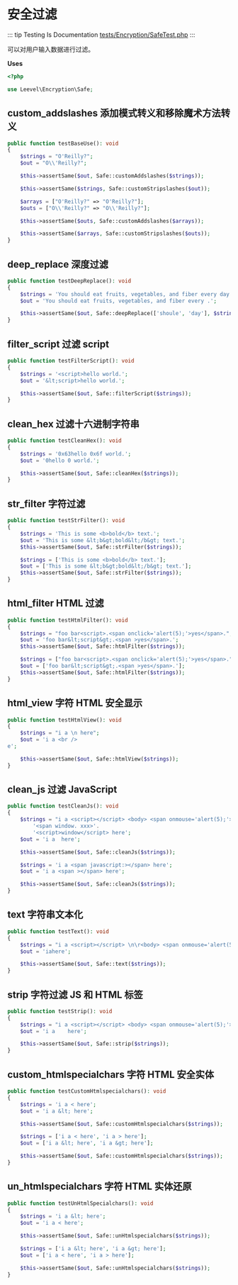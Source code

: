 # 安全过滤

::: tip Testing Is Documentation
[tests/Encryption/SafeTest.php](https://github.com/hunzhiwange/framework/blob/master/tests/Encryption/SafeTest.php)
:::
    
可以对用户输入数据进行过滤。

**Uses**

``` php
<?php

use Leevel\Encryption\Safe;
```

## custom_addslashes 添加模式转义和移除魔术方法转义

``` php
public function testBaseUse(): void
{
    $strings = "O'Reilly?";
    $out = "O\\'Reilly?";

    $this->assertSame($out, Safe::customAddslashes($strings));

    $this->assertSame($strings, Safe::customStripslashes($out));

    $arrays = ["O'Reilly?" => "O'Reilly?"];
    $outs = ["O\\'Reilly?" => "O\\'Reilly?"];

    $this->assertSame($outs, Safe::customAddslashes($arrays));

    $this->assertSame($arrays, Safe::customStripslashes($outs));
}
```
    
## deep_replace 深度过滤

``` php
public function testDeepReplace(): void
{
    $strings = 'You should eat fruits, vegetables, and fiber every day.';
    $out = 'You should eat fruits, vegetables, and fiber every .';

    $this->assertSame($out, Safe::deepReplace(['shoule', 'day'], $strings));
}
```
    
## filter_script 过滤 script

``` php
public function testFilterScript(): void
{
    $strings = '<script>hello world.';
    $out = '&lt;script>hello world.';

    $this->assertSame($out, Safe::filterScript($strings));
}
```
    
## clean_hex 过滤十六进制字符串

``` php
public function testCleanHex(): void
{
    $strings = '0x63hello 0x6f world.';
    $out = '0hello 0 world.';

    $this->assertSame($out, Safe::cleanHex($strings));
}
```
    
## str_filter 字符过滤

``` php
public function testStrFilter(): void
{
    $strings = 'This is some <b>bold</b> text.';
    $out = 'This is some &lt;b&gt;bold&lt;/b&gt; text.';
    $this->assertSame($out, Safe::strFilter($strings));

    $strings = ['This is some <b>bold</b> text.'];
    $out = ['This is some &lt;b&gt;bold&lt;/b&gt; text.'];
    $this->assertSame($out, Safe::strFilter($strings));
}
```
    
## html_filter HTML 过滤

``` php
public function testHtmlFilter(): void
{
    $strings = "foo bar<script>.<span onclick='alert(5);'>yes</span>.";
    $out = 'foo bar&lt;script&gt;.<span >yes</span>.';
    $this->assertSame($out, Safe::htmlFilter($strings));

    $strings = ["foo bar<script>.<span onclick='alert(5);'>yes</span>."];
    $out = ['foo bar&lt;script&gt;.<span >yes</span>.'];
    $this->assertSame($out, Safe::htmlFilter($strings));
}
```
    
## html_view 字符 HTML 安全显示

``` php
public function testHtmlView(): void
{
    $strings = "i a \n here";
    $out = 'i a <br />
e';

    $this->assertSame($out, Safe::htmlView($strings));
}
```
    
## clean_js 过滤 JavaScript

``` php
public function testCleanJs(): void
{
    $strings = "i a <script></script> <body> <span onmouse='alert(5);'></span>".
        '<span window. xxx>'.
        '<script>window</script> here';
    $out = 'i a  here';

    $this->assertSame($out, Safe::cleanJs($strings));

    $strings = 'i a <span javascript:></span> here';
    $out = 'i a <span ></span> here';

    $this->assertSame($out, Safe::cleanJs($strings));
}
```
    
## text 字符串文本化

``` php
public function testText(): void
{
    $strings = "i a <script></script> \n\r<body> <span onmouse='alert(5);'> here";
    $out = 'iahere';

    $this->assertSame($out, Safe::text($strings));
}
```
    
## strip 字符过滤 JS 和 HTML 标签

``` php
public function testStrip(): void
{
    $strings = "i a <script></script> <body> <span onmouse='alert(5);'> here";
    $out = 'i a    here';

    $this->assertSame($out, Safe::strip($strings));
}
```
    
## custom_htmlspecialchars 字符 HTML 安全实体

``` php
public function testCustomHtmlspecialchars(): void
{
    $strings = 'i a < here';
    $out = 'i a &lt; here';

    $this->assertSame($out, Safe::customHtmlspecialchars($strings));

    $strings = ['i a < here', 'i a > here'];
    $out = ['i a &lt; here', 'i a &gt; here'];

    $this->assertSame($out, Safe::customHtmlspecialchars($strings));
}
```
    
## un_htmlspecialchars 字符 HTML 实体还原

``` php
public function testUnHtmlSpecialchars(): void
{
    $strings = 'i a &lt; here';
    $out = 'i a < here';

    $this->assertSame($out, Safe::unHtmlspecialchars($strings));

    $strings = ['i a &lt; here', 'i a &gt; here'];
    $out = ['i a < here', 'i a > here'];

    $this->assertSame($out, Safe::unHtmlspecialchars($strings));
}
```
